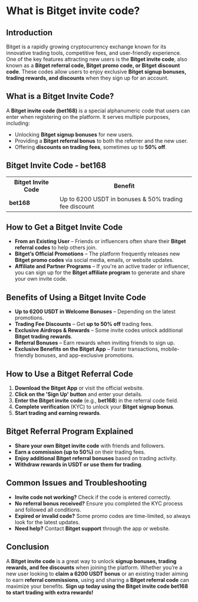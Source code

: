 <h1>What is Bitget invite code?</h1>
<h2>Introduction</h2>
<p>Bitget is a rapidly growing cryptocurrency exchange known for its innovative trading tools, competitive fees, and user-friendly experience. One of the key features attracting new users is the <strong>Bitget invite code</strong>, also known as a <strong>Bitget referral code, Bitget promo code, or Bitget discount code</strong>. These codes allow users to enjoy exclusive <strong>Bitget signup bonuses, trading rewards, and discounts</strong> when they sign up for an account.</p>

<h2>What is a Bitget Invite Code?</h2>
<p>A <strong>Bitget invite code (bet168)</strong> is a special alphanumeric code that users can enter when registering on the platform. It serves multiple purposes, including:</p>
<ul>
    <li>Unlocking <strong>Bitget signup bonuses</strong> for new users.</li>
    <li>Providing a <strong>Bitget referral bonus</strong> to both the referrer and the new user.</li>
    <li>Offering <strong>discounts on trading fees</strong>, sometimes up to <strong>50% off</strong>.</li>
</ul>

<h2>Bitget Invite Code - bet168</h2>
<table>
    <tr>
        <th>Bitget Invite Code</th>
        <th>Benefit</th>
    </tr>
    <tr>
        <td><strong>bet168</strong></td>
        <td>Up to 6200 USDT in bonuses & 50% trading fee discount</td>
    </tr>
</table>

<h2>How to Get a Bitget Invite Code</h2>
<ul>
    <li><strong>From an Existing User</strong> – Friends or influencers often share their <strong>Bitget referral codes</strong> to help others join.</li>
    <li><strong>Bitget’s Official Promotions</strong> – The platform frequently releases new <strong>Bitget promo codes</strong> via social media, emails, or website updates.</li>
    <li><strong>Affiliate and Partner Programs</strong> – If you're an active trader or influencer, you can sign up for the <strong>Bitget affiliate program</strong> to generate and share your own invite code.</li>
</ul>

<h2>Benefits of Using a Bitget Invite Code</h2>
<ul>
    <li><strong>Up to 6200 USDT in Welcome Bonuses</strong> – Depending on the latest promotions.</li>
    <li><strong>Trading Fee Discounts</strong> – Get <strong>up to 50% off</strong> trading fees.</li>
    <li><strong>Exclusive Airdrops & Rewards</strong> – Some invite codes unlock additional <strong>Bitget trading rewards</strong>.</li>
    <li><strong>Referral Bonuses</strong> – Earn rewards when inviting friends to sign up.</li>
    <li><strong>Exclusive Benefits on the Bitget App</strong> – Faster transactions, mobile-friendly bonuses, and app-exclusive promotions.</li>
</ul>

<h2>How to Use a Bitget Referral Code</h2>
<ol>
    <li><strong>Download the Bitget App</strong> or visit the official website.</li>
    <li><strong>Click on the 'Sign Up' button</strong> and enter your details.</li>
    <li><strong>Enter the Bitget invite code</strong> (e.g., <strong>bet168</strong>) in the referral code field.</li>
    <li><strong>Complete verification</strong> (KYC) to unlock your <strong>Bitget signup bonus</strong>.</li>
    <li><strong>Start trading and earning rewards</strong>.</li>
</ol>

<h2>Bitget Referral Program Explained</h2>
<ul>
    <li><strong>Share your own Bitget invite code</strong> with friends and followers.</li>
    <li><strong>Earn a commission (up to 50%)</strong> on their trading fees.</li>
    <li><strong>Enjoy additional Bitget referral bonuses</strong> based on trading activity.</li>
    <li><strong>Withdraw rewards in USDT or use them for trading</strong>.</li>
</ul>

<h2>Common Issues and Troubleshooting</h2>
<ul>
    <li><strong>Invite code not working?</strong> Check if the code is entered correctly.</li>
    <li><strong>No referral bonus received?</strong> Ensure you completed the KYC process and followed all conditions.</li>
    <li><strong>Expired or invalid code?</strong> Some promo codes are time-limited, so always look for the latest updates.</li>
    <li><strong>Need help?</strong> Contact <strong>Bitget support</strong> through the app or website.</li>
</ul>

<h2>Conclusion</h2>
<p>A <strong>Bitget invite code</strong> is a great way to unlock <strong>signup bonuses, trading rewards, and fee discounts</strong> when joining the platform. Whether you’re a new user looking to <strong>claim a 6200 USDT bonus</strong> or an existing trader aiming to earn <strong>referral commissions</strong>, using and sharing a <strong>Bitget referral code</strong> can maximize your benefits. <strong>Sign up today using the Bitget invite code bet168 to start trading with extra rewards!</strong></p>

